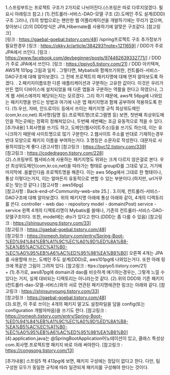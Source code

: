 1.스프링부트는 프로젝트 구조가 2가지로 나뉘어진다.(스프링은 따로 다루지않겠다. 필요시 아래링크 참고.)
    (1).컨트롤러-서비스-DAO-모델 구조
    (2).도메인 주도 설계(DDD)구조
    그러나, (1)의 방법으로는 왠만한 웹 어플리케이션을 개발하기에는 무리가 없으며, 찾아보니
    (2)의 DDD방식은 JPA,Hibernate를 사용하기에 알맞은 구조같다.
    [참고링크]   
    [링크 : https://gaebal-goebal.tistory.com/48] /spring프로젝트 구조 추가정보가 필요한경우
    [링크 : https://okky.kr/article/384293?note=1211659] / DDD가 주로 JPA에서 쓰인다.
    [링크 : https://www.facebook.com/devbeginner/posts/974462639332771/] / DDD가 주로 JPA에서 쓰인다.
    [링크 : https://ppiyo5.tistory.com/21] / DDD 아키텍쳐, AWS책 101pg 그림과 일치
    .
    그렇다면, Mybatis와 함께쓰기위한, 컨트롤러-서비스-DAO구조에 대해 알아보겠다. 그 전에
    프로젝트의 패키지명에 대해 먼저 알아보도록 하겠다.
.
2.패키지이름또한 다른 애플리케이션과 구분하는 고유한 값이다.
    이것은 우리가 만든 앱이 디바이스에 설치되었을 때 다른 앱들과 구분하는 역활을 한다고 하였으나, 그게
    웹 서비스에까지 해당되는지는 모르겠다. 그리 하기 때문에, aws책 56pg에 나와있는 패키지명을 만드는 방법과
    여기에 나온 앱 패키지명과 함께 공부하여 적용하도록 한다.
        (1).우선, 자바, 안드로이드 등에서 쓰이는 패키지명 규칙
            최상위도메인(com,kr.co,net).회사명(팀명 등).프로젝트명(프로그램명 등)
            보면, 첫번째 최상위도메인을 적는곳에는 정확히 정해져있으나, 두번째 세번째는 조금 유동적으로 적을 수 있다.
            [추가내용]
            1.회사명을 쓰기도 하고, 도메인(웹사이트주소)등을 쓰기도 하는데, 이는 유니크하기 때문에 사이트명으로 많기 구분한다.
            2.웹사이트 주소를 반대로 기재하는경우 반대 모양으로 패키지 이름을 부여하는거다.
            3.명칭은 소문자로 작성한다. 대문자로 사용하지않는게 좋다.(권고사항)
            [참고링크 : https://bvc12.tistory.com/339]   
            [참고링크 : https://codedragon.tistory.com/228]   
        (2).스프링부트 웹서비스에 사용하는 패키지명도 위와는 크게 다르지 않은걸로 본다.
        우선 최상위도메인(com,kr.co,net)을 따라가는 형태로 groupID를 그대로 넣고, 거기에 마지막에 .을붙인다음 프로젝트명을 해준다.
        이는 aws 56pg에서 그대로 한 형태이나, 통상 이렇다는거지, 이는 얼마든지 유동적으로 변할 수 있는 부분이다.(하지만, url거꾸로는 맞는것 같다.)
            [참고사항 : aws56pg]    
            [참고사항 : Back-end-of-Community-web-site 25.]
.
3.이제, 컨트롤러-서비스-DAO구조에 대해 알아보겠다.
    위의 패키지명 아래에 통상 아래와 같이, 4개의 디렉토리를 쓴다.
    controller     -     web
    dao     -     repository
    model     -     domain(Post)
    service     -     service
    왼쪽 4개의 디렉토리명이 Mybatis를 쓸때나, 기존의 컨트롤러-서비스-DAO-모델구조이다.
    또한, model에는 dto가 있다고 한다.(DDD는 좀 다를 수 있음)
    [참고링크 : https://shinsunyoung.tistory.com/33]   
    [참고링크 : https://gaebal-goebal.tistory.com/48]    
    [참고링크 : https://romeoh.tistory.com/entry/Spring-Boot-%ED%94%84%EB%A1%9C%EC%A0%9D%ED%8A%B8-%EA%B5%AC%EC%A1%B0-%EC%A0%95%EB%A6%AC%ED%95%98%EA%B8%B0]
    오른쪽 4개는 JPA를 사용할때 쓰는, 도메인 주도 설계(DDD)로, aws101pg에 나와있는거다.
    또한 아래 링크에 똑같은 그림이 그려져 있다.
    [참고링크 : ttps://ppiyo5.tistory.com/21]  
    +
    (1).추가로, aws87pg에 domain과 dao를 비슷하게 얘기하는경우는, 그렇게 느낄 수 있다는 거지, 실제 대비되는
        디렉토리는 아니라는것 같다.
    (2).위의 DDD와 기존 패키지(컨트롤러-dao-모델-서비스)와의 서로 연관된 패키지명에관한 링크는 아래와 같다.
        [참고링크 : https://shinsunyoung.tistory.com/33]  
        [참고링크 : https://gaebal-goebal.tistory.com/48]    
    (3).또한, 이 주로 쓰이는 4개의 패키지 말고도 설정파일을 담을 config(또는 configuration 개발자마음)을
        쓰기도 한다.
    [참고링크 : https://romeoh.tistory.com/entry/Spring-Boot-%ED%94%84%EB%A1%9C%EC%A0%9D%ED%8A%B8-%EA%B5%AC%EC%A1%B0-%EC%A0%95%EB%A6%AC%ED%95%98%EA%B8%B0]
    (4).application.java는 @SpringBootApplication어노테이션이 있고, 클래스 특성상
        com.회사명.프로젝트명 패키지 바로 아래 써야한다.
        [참고링크 : https://congsong.tistory.com/13]   
    
[추가내용]
스프링5 책 413pg에 보면, 패키지 구성에는 정답이 없다고 한다. 다만, 팀 구성원 모두가 동일한 규칙에 따라 일관되게 패키지를 구성해야 한다는 것이다.
    
 
   